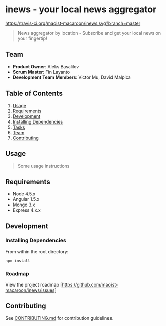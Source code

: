 # inews - your local news aggregator

https://travis-ci.org/maoist-macaroon/inews.svg?branch=master

> News aggregator by location - Subscribe and get your local news on your fingertip!

## Team

- __Product Owner__: Aleks Basalilov
- __Scrum Master__: Fin Layanto
- __Development Team Members__: Victor Mu, David Malpica

## Table of Contents

1. [Usage](#Usage)
1. [Requirements](#requirements)
1. [Development](#development)
1. [Installing Dependencies](#installing-dependencies)
1. [Tasks](#tasks)
1. [Team](#team)
1. [Contributing](#contributing)

## Usage

> Some usage instructions

## Requirements

- Node 4.5.x
- Angular 1.5.x
- Mongo 3.x
- Express 4.x.x

## Development

### Installing Dependencies

From within the root directory:

```sh
npm install
```
### Roadmap

View the project roadmap [https://github.com/maoist-macaroon/inews/issues]


## Contributing

See [CONTRIBUTING.md](CONTRIBUTING.md) for contribution guidelines.

